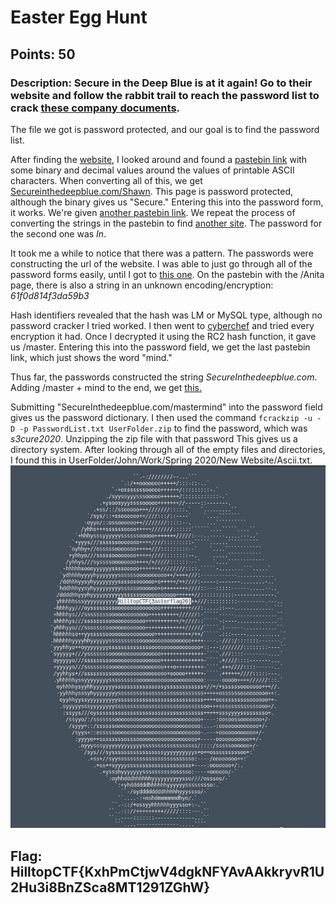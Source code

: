 # **Easter Egg Hunt**
## Points: 50
### **Description:** Secure in the Deep Blue is at it again! Go to their website and follow the rabbit trail to reach the password list to crack [these company documents](https://capturetheflag.online/files/4070fa064b9291c86e4199ed5130b0bd/UserFolder.zip).

The file we got is password protected, and our goal is to find the password list. 

After finding the [website](https://secureinthedeepblue.com), I looked around and found a [pastebin link](https://pastebin.com/YHkkEG9u) with some binary and decimal values around the values of printable ASCII characters. When converting all of this,
we get [Secureinthedeepblue.com/Shawn](https://Secureinthedeepblue.com/Shawn). This page is password protected, although the binary gives us "Secure." Entering this into the password form, it works. We're given [another pastebin link](https://pastebin.com/gzTuBjFY).
We repeat the process of converting the strings in the pastebin to find [another site](https://secureinthedeepblue.com/Raj). The password for the second one was _In_.

It took me a while to notice that there was a pattern. The passwords were constructing the url of the website. I was able to just go through all of the password forms easily, until I got to [this one](https://secureinthedeepblue.com/Anita).
On the pastebin with the /Anita page, there is also a string in an unknown encoding/encryption: _61f0d814f3da59b3_

Hash identifiers revealed that the hash was LM or MySQL type, although no password cracker I tried worked. I then went to [cyberchef](https://gchq.github.io/CyberChef/) and tried every encryption it had. 
Once I decrypted it using the RC2 hash function, it gave us /master. Entering this into the password field, we get the last pastebin link, which just shows the word "mind." 

Thus far, the passwords constructed the string *SecureInthedeepblue.com*. Adding /master + mind to the end, we get [this.](https://secureinthedeepblue.com/mastermind)

Submitting "SecureInthedeepblue.com/mastermind" into the password field gives us the password dictionary. I then used the command `fcrackzip -u -D -p PasswordList.txt UserFolder.zip` to find the password, which was _s3cure2020_. Unzipping the zip file with that password
This gives us a directory system. After looking through all of the empty files and directories, I found this in UserFolder/John/Work/Spring 2020/New Website/Ascii.txt.
![Easter Egg](images/easter-egg.JPG)
## **Flag:** HilltopCTF{KxhPmCtjwV4dgkNFYAvAAkkryvR1U2Hu3i8BnZSca8MT1291ZGhW}
